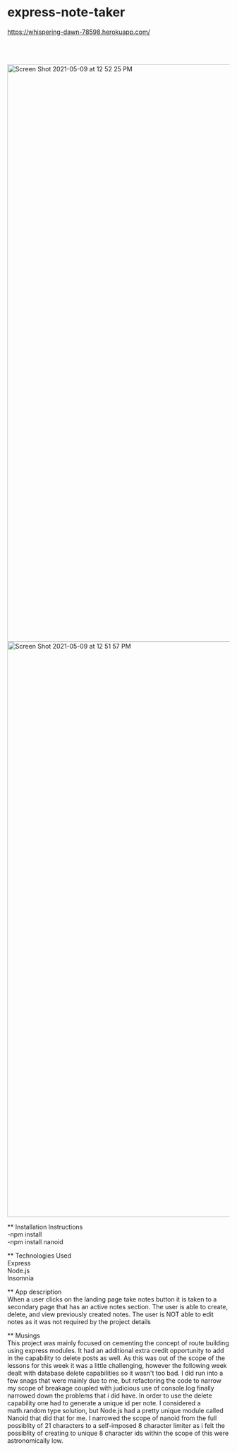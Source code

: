 # express-note-taker

https://whispering-dawn-78598.herokuapp.com/

</br></br></br> <img width="1307" alt="Screen Shot 2021-05-09 at 12 52 25 PM" src="https://user-images.githubusercontent.com/78673754/117567617-7bfa9e00-b0c5-11eb-8f9b-3c4d66b7a62b.png">
</br> <img width="1303" alt="Screen Shot 2021-05-09 at 12 51 57 PM" src="https://user-images.githubusercontent.com/78673754/117567626-86b53300-b0c5-11eb-9a10-d55d871dc417.png">

** Installation Instructions
</br> -npm install 
</br> -npm install nanoid

** Technologies Used
</br>Express
</br>Node.js
</br>Insomnia

** App description
</br> When a user clicks on the landing page take notes button it is taken to a secondary page that has an active notes section. The user is able to create, delete, and view previously created notes. The user is NOT able to edit notes as it was not required by the project details

** Musings
</br> This project was mainly focused on cementing the concept of route building using express modules. It had an additional extra credit opportunity to add in the capability to delete posts as well. As this was out of the scope of the lessons for this week it was a little challenging, however the following week dealt with database delete capabilities so it wasn't too bad. I did run into a few snags that were mainly due to me, but refactoring the code to narrow my scope of breakage coupled with judicious use of console.log finally narrowed down the problems that i did have. In order to use the delete capability one had to generate a unique id per note. I considered a math.random type solution, but Node.js had a pretty unique module called Nanoid that did that for me. I narrowed the scope of nanoid from the full possiblity of 21 characters to a self-imposed 8 character limiter as i felt the possiblity of creating to unique 8 character ids within the scope of this were astronomically low. 


